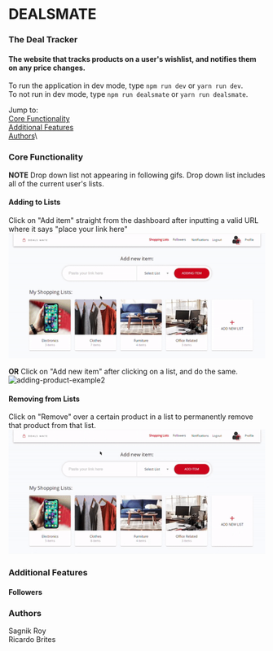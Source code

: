 # DEALSMATE

### The Deal Tracker

#### The website that tracks products on a user's wishlist, and notifies them on any price changes.

To run the application in dev mode, type `npm run dev` or `yarn run dev`.\
To not run in dev mode, type `npm run dealsmate` or `yarn run dealsmate`.

Jump to:\
[Core Functionality](#core-functionality)\
[Additional Features](#additional-features)\
[Authors](#authors)\

### Core Functionality

**NOTE** Drop down list not appearing in following gifs. Drop down list includes all of the current user's lists.

#### Adding to Lists

Click on "Add item" straight from the dashboard after inputting a valid URL where it says "place your link here"\
![adding-product-example1](./readme_assets/add_item_from_dash.gif)

**OR** Click on "Add new item" after clicking on a list, and do the same.\
![adding-product-example2](./readme_assets/add_item_from_list.gif)

#### Removing from Lists

Click on "Remove" over a certain product in a list to permanently remove that product from that list.\
![remove-product-example](./readme_assets/delete_product_example.gif)

### Additional Features

#### Followers

### Authors

Sagnik Roy\
Ricardo Brites
